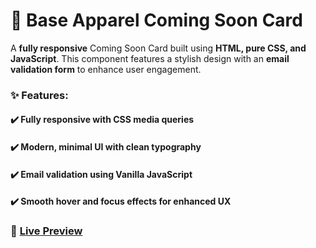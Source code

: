 # 👕 Base Apparel Coming Soon Card  
A **fully responsive** Coming Soon Card built using **HTML, pure CSS, and JavaScript**. This component features a stylish design with an **email validation form** to enhance user engagement.  

### ✨ Features:  
#### ✔️ Fully responsive with **CSS media queries**  
#### ✔️ Modern, minimal UI with **clean typography**  
#### ✔️ **Email validation** using Vanilla JavaScript  
#### ✔️ Smooth hover and focus effects for enhanced UX  

### 🔗 <a href="https://base-apparel-coming-soon-card.vercel.app/" target="_blank">Live Preview</a>
